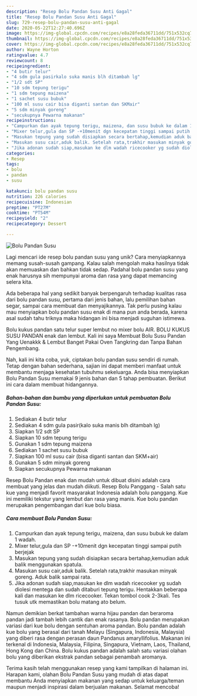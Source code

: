 ```yaml
---
description: "Resep Bolu Pandan Susu Anti Gagal"
title: "Resep Bolu Pandan Susu Anti Gagal"
slug: 729-resep-bolu-pandan-susu-anti-gagal
date: 2020-05-22T12:27:40.696Z
image: https://img-global.cpcdn.com/recipes/e8a28feda36711dd/751x532cq70/bolu-pandan-susu-foto-resep-utama.jpg
thumbnail: https://img-global.cpcdn.com/recipes/e8a28feda36711dd/751x532cq70/bolu-pandan-susu-foto-resep-utama.jpg
cover: https://img-global.cpcdn.com/recipes/e8a28feda36711dd/751x532cq70/bolu-pandan-susu-foto-resep-utama.jpg
author: Wayne Horton
ratingvalue: 4.7
reviewcount: 8
recipeingredient:
- "4 butir telur"
- "4 sdm gula pasirkalo suka manis blh ditambah lg"
- "1/2 sdt SP"
- "10 sdm tepung terigu"
- "1 sdm tepung maizena"
- "1 sachet susu bubuk"
- "100 ml susu cair bisa diganti santan dan SKMair"
- "5 sdm minyak goreng"
- "secukupnya Pewarna makanan"
recipeinstructions:
- "Campurkan dan ayak tepung terigu, maizena, dan susu bubuk ke dalam 1 wadah."
- "Mixer telur,gula dan SP -+10menit dgn kecepatan tinggi sampai putih berjejak"
- "Masukan tepung yang sudah disiapkan secara bertahap,kemudian aduk balik menggunakan spatula."
- "Masukan susu cair,aduk balik. Setelah rata,trakhir masukan minyak goreng. Aduk balik sampai rata."
- "Jika adonan sudah siap,masukan ke dlm wadah ricecooker yg sudah diolesi mentega dan sudah ditaburi tepung terigu. Hentakkan beberapa kali dan masukan ke dlm ricecooker. Tekan tombol cook 2-3kali. Tes tusuk utk memastikan bolu matang ato belum."
categories:
- Resep
tags:
- bolu
- pandan
- susu

katakunci: bolu pandan susu 
nutrition: 226 calories
recipecuisine: Indonesian
preptime: "PT27M"
cooktime: "PT54M"
recipeyield: "2"
recipecategory: Dessert

---
```



![Bolu Pandan Susu](https://img-global.cpcdn.com/recipes/e8a28feda36711dd/751x532cq70/bolu-pandan-susu-foto-resep-utama.jpg)

Lagi mencari ide resep bolu pandan susu yang unik? Cara menyiapkannya memang susah-susah gampang. Kalau salah mengolah maka hasilnya tidak akan memuaskan dan bahkan tidak sedap. Padahal bolu pandan susu yang enak harusnya sih mempunyai aroma dan rasa yang dapat memancing selera kita.

Ada beberapa hal yang sedikit banyak berpengaruh terhadap kualitas rasa dari bolu pandan susu, pertama dari jenis bahan, lalu pemilihan bahan segar, sampai cara membuat dan menyajikannya. Tak perlu pusing kalau mau menyiapkan bolu pandan susu enak di mana pun anda berada, karena asal sudah tahu triknya maka hidangan ini bisa menjadi suguhan istimewa.

Bolu kukus pandan satu telur super lembut no mixer bolu AIR. BOLU KUKUS SUSU PANDAN enak dan lembut. Kali ini saya Membuat Bolu Susu Pandan Yang Uenakkk &amp; Lembut Banget Pakai Oven Tangkring dan Tanpa Bahan Pengembang.


Nah, kali ini kita coba, yuk, ciptakan bolu pandan susu sendiri di rumah. Tetap dengan bahan sederhana, sajian ini dapat memberi manfaat untuk membantu menjaga kesehatan tubuhmu sekeluarga. Anda bisa menyiapkan Bolu Pandan Susu memakai 9 jenis bahan dan 5 tahap pembuatan. Berikut ini cara dalam membuat hidangannya.

<!--inarticleads1-->

##### Bahan-bahan dan bumbu yang diperlukan untuk pembuatan Bolu Pandan Susu:

1. Sediakan 4 butir telur
1. Sediakan 4 sdm gula pasir(kalo suka manis blh ditambah lg)
1. Siapkan 1/2 sdt SP
1. Siapkan 10 sdm tepung terigu
1. Gunakan 1 sdm tepung maizena
1. Sediakan 1 sachet susu bubuk
1. Siapkan 100 ml susu cair (bisa diganti santan dan SKM+air)
1. Gunakan 5 sdm minyak goreng
1. Siapkan secukupnya Pewarna makanan


Resep Bolu Pandan enak dan mudah untuk dibuat disini adalah cara membuat yang jelas dan mudah diikuti. Resep Bolu Panggang - Salah satu kue yang menjadi favorit masyarakat Indonesia adalah bolu panggang. Kue ini memiliki tekstur yang lembut dan rasa yang manis. Kue bolu pandan merupakan pengembangan dari kue bolu biasa. 

<!--inarticleads2-->

##### Cara membuat Bolu Pandan Susu:

1. Campurkan dan ayak tepung terigu, maizena, dan susu bubuk ke dalam 1 wadah.
1. Mixer telur,gula dan SP -+10menit dgn kecepatan tinggi sampai putih berjejak
1. Masukan tepung yang sudah disiapkan secara bertahap,kemudian aduk balik menggunakan spatula.
1. Masukan susu cair,aduk balik. Setelah rata,trakhir masukan minyak goreng. Aduk balik sampai rata.
1. Jika adonan sudah siap,masukan ke dlm wadah ricecooker yg sudah diolesi mentega dan sudah ditaburi tepung terigu. Hentakkan beberapa kali dan masukan ke dlm ricecooker. Tekan tombol cook 2-3kali. Tes tusuk utk memastikan bolu matang ato belum.


Namun demikian berkat tambahan warna hijau pandan dan beraroma pandan jadi tambah lebih cantik dan enak rasanya. Bolu pandan merupakan variasi dari kue bolu dengan sentuhan aroma pandan. Bolu pandan adalah kue bolu yang berasal dari tanah Melayu (Singapura, Indonesia, Malaysia) yang diberi rasa dengan perasan daun Pandanus amaryllifolius. Makanan ini terkenal di Indonesia, Malaysia, Filipina, Singapura, Vietnam, Laos, Thailand, Hong Kong dan China. Bolu kukus pandan adalah salah satu variasi olahan bolu yang diberikan ekstrak pandan sebagai penambah aromanya. 

Terima kasih telah menggunakan resep yang kami tampilkan di halaman ini. Harapan kami, olahan Bolu Pandan Susu yang mudah di atas dapat membantu Anda menyiapkan makanan yang sedap untuk keluarga/teman maupun menjadi inspirasi dalam berjualan makanan. Selamat mencoba!

